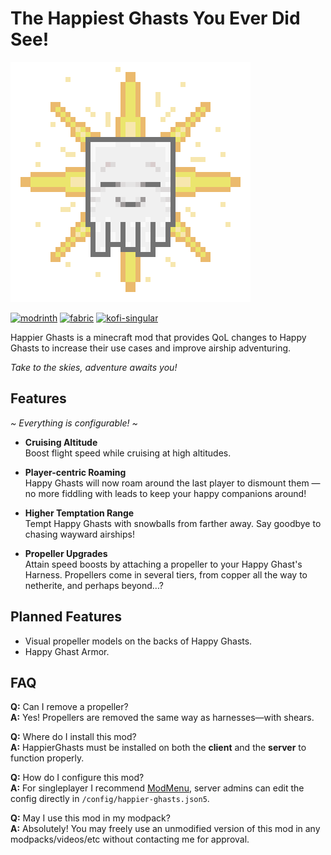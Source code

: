 # The Happiest Ghasts You Ever Did See!

<!-- formatter:off -->
![a ghastling flying towards the viewer with a yellow starburst behind it](./assets/icon_384x384.png)

[![modrinth](https://cdn.jsdelivr.net/npm/@intergrav/devins-badges@3/assets/cozy/available/modrinth_vector.svg)](https://modrinth.com/mod/happierghasts)
[![fabric](https://cdn.jsdelivr.net/npm/@intergrav/devins-badges@3/assets/cozy/supported/fabric_vector.svg)](https://modrinth.com/mod/happierghasts)
[![kofi-singular](https://cdn.jsdelivr.net/npm/@intergrav/devins-badges@3/assets/cozy/donate/kofi-singular_vector.svg)](https://7ori.dev/ko-fi)
<!-- formatter:on -->

Happier Ghasts is a minecraft mod that provides QoL changes to Happy Ghasts to 
increase their use cases and improve airship adventuring.

*Take to the skies, adventure awaits you!*

## Features

*\~ Everything is configurable! \~*

- **Cruising Altitude**<br>
  Boost flight speed while cruising at high altitudes.

- **Player-centric Roaming**<br>
  Happy Ghasts will now roam around the last player to dismount them — no more
  fiddling with leads to keep your happy companions around!

- **Higher Temptation Range**<br>
  Tempt Happy Ghasts with snowballs from farther away. Say goodbye to chasing
  wayward airships!

- **Propeller Upgrades**<br>
  Attain speed boosts by attaching a propeller to your Happy Ghast's Harness.
  Propellers come in several tiers, from copper all the way to netherite, and
  perhaps beyond...?

## Planned Features

- Visual propeller models on the backs of Happy Ghasts.
- Happy Ghast Armor.

## FAQ

**Q:** Can I remove a propeller?<br>
**A:** Yes! Propellers are removed the same way as harnesses—with shears.

**Q:** Where do I install this mod?<br>
**A:** HappierGhasts must be installed on both the **client** and the **server**
to function properly.

**Q:** How do I configure this mod?<br>
**A:** For singleplayer I recommend [ModMenu](https://modrinth.com/mod/modmenu),
server admins can edit the config directly in `/config/happier-ghasts.json5`.

**Q:** May I use this mod in my modpack?<br>
**A:** Absolutely! You may freely use an unmodified version of this mod in any
modpacks/videos/etc without contacting me for approval.
